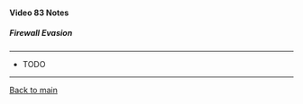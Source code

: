 #### Video 83 Notes

##### Firewall Evasion

---

- TODO

---

[Back to main](https://github.com/rot0xd/CBTNuggets/blob/master/CEHv9/README.md)


